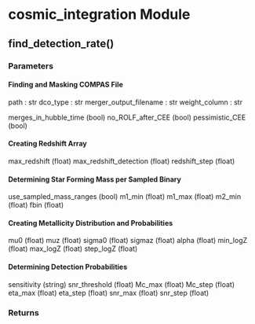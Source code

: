 # cosmic_integration Module

## find_detection_rate()

### Parameters

#### Finding and Masking COMPAS File
path : str
dco_type : str
merger_output_filename : str
weight_column : str

merges_in_hubble_time (bool)
no_ROLF_after_CEE (bool)
pessimistic_CEE (bool)

#### Creating Redshift Array
max_redshift (float)
max_redshift_detection (float)
redshift_step (float)

#### Determining Star Forming Mass per Sampled Binary
use_sampled_mass_ranges (bool)
m1_min (float)
m1_max (float)
m2_min (float)
fbin (float)

#### Creating Metallicity Distribution and Probabilities
mu0 (float)
muz (float)
sigma0 (float)
sigmaz (float)
alpha (float)
min_logZ (float)
max_logZ (float)
step_logZ (float)

#### Determining Detection Probabilities
sensitivity (string)
snr_threshold (float)
Mc_max (float)
Mc_step (float)
eta_max (float)
eta_step (float)
snr_max (float)
snr_step (float)

### Returns

